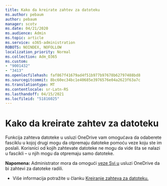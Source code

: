 ```yaml
---
title: Kako da kreirate zahtev za datoteku
ms.author: pebaum
author: pebaum
manager: scotv
ms.date: 04/21/2020
ms.audience: Admin
ms.topic: article
ms.service: o365-administration
ROBOTS: NOINDEX, NOFOLLOW
localization_priority: Normal
ms.collection: Adm_O365
ms.custom:
- "9001432"
- "3413"
ms.openlocfilehash: faf867f41679ad4f51b977b97678b62797488bd8
ms.sourcegitcommit: 8bc60ec34bc1e40685e3976576e04a2623f63a7c
ms.translationtype: MT
ms.contentlocale: sr-Latn-RS
ms.lasthandoff: 04/15/2021
ms.locfileid: "51816025"
---
```

# <a name="how-to-create-a-file-request"></a>Kako da kreirate zahtev za datoteku

Funkcija zahteva datoteke u usluzi OneDrive vam omogućava da odaberete fasciklu u kojoj drugi mogu da otpremaju datoteke pomoću veze koju ste im poslali. Korisnici od kojih zahtevate datoteke ne mogu da vide šta se nalazi u fascikli – u njih mogu da otpremaju samo datoteke.

**Napomena:** Administrator mora da omogući [veze Svi u](https://docs.microsoft.com/sharepoint/turn-external-sharing-on-or-off) usluzi OneDrive da bi zahtevi za datoteke radili.

- Više informacija potražite u članku [Kreiranje zahteva za datoteku.](https://support.office.com/article/create-a-file-request-f54aa7f8-2589-4421-b351-d415fc3b83af)
